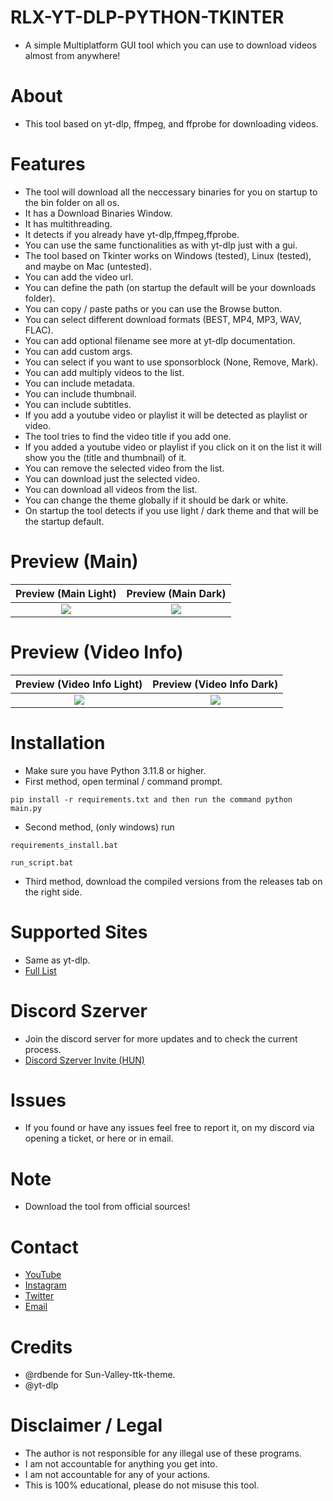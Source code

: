 # RLX-YT-DLP-PYTHON-TKINTER
 - A simple Multiplatform GUI tool which you can use to download videos almost from anywhere!

# About
 - This tool based on yt-dlp, ffmpeg, and ffprobe for downloading videos.

# Features
 - The tool will download all the neccessary binaries for you on startup to the bin folder on all os.
 - It has a Download Binaries Window.
 - It has multithreading.
 - It detects if you already have yt-dlp,ffmpeg,ffprobe.
 - You can use the same functionalities as with yt-dlp just with a gui.
 - The tool based on Tkinter works on Windows (tested), Linux (tested), and maybe on Mac (untested).
 - You can add the video url.
 - You can define the path (on startup the default will be your downloads folder).
 - You can copy / paste paths or you can use the Browse button.
 - You can select different download formats (BEST, MP4, MP3, WAV, FLAC).
 - You can add optional filename see more at yt-dlp documentation.
 - You can add custom args.
 - You can select if you want to use sponsorblock (None, Remove, Mark).
 - You can add multiply videos to the list.
 - You can include metadata.
 - You can include thumbnail.
 - You can include subtitles.
 - If you add a youtube video or playlist it will be detected as playlist or video.
 - The tool tries to find the video title if you add one.
 - If you added a youtube video or playlist if you click on it on the list it will show you the (title and thumbnail) of it.
 - You can remove the selected video from the list.
 - You can download just the selected video.
 - You can download all videos from the list.
 - You can change the theme globally if it should be dark or white.
 - On startup the tool detects if you use light / dark theme and that will be the startup default.

# Preview (Main)

Preview (Main Light)                                     |                                     Preview (Main Dark)
:-------------------------------------------------------:|:-------------------------------------------------------:
![](https://i.ibb.co/fqkCd2p/rlx-yt-dlp-main-light.png)  |  ![](https://i.ibb.co/NYrkDFC/rlx-yt-dlp-main-dark.png)

# Preview (Video Info)

Preview (Video Info Light)                                     |                                     Preview (Video Info Dark)
:-------------------------------------------------------------:|:-------------------------------------------------------------:
![](https://i.ibb.co/chfDxv2/rlx-yt-dlp-video-info-light.png)  |  ![](https://i.ibb.co/VWKsPVB/rlx-yt-dlp-video-info-dark.png)

# Installation
 - Make sure you have Python 3.11.8 or higher.<br/>
 - First method, open terminal / command prompt.
 ```
 pip install -r requirements.txt and then run the command python main.py
 ```
 - Second method, (only windows) run 
 ```
 requirements_install.bat
 ```
 ```
 run_script.bat
 ```
 - Third method, download the compiled versions from the releases tab on the right side.

# Supported Sites
 - Same as yt-dlp.
 - [Full List](https://github.com/yt-dlp/yt-dlp/blob/master/supportedsites.md)

# Discord Szerver
 - Join the discord server for more updates and to check the current process.
 - [Discord Szerver Invite (HUN)](https://discord.gg/r96jeQgaFX)

# Issues
 - If you found or have any issues feel free to report it, on my discord via opening a ticket, or here or in email.

# Note
 - Download the tool from official sources!

# Contact
 - [YouTube](https://www.youtube.com/channel/UC9SLDHrT6la3TLMl0FCbA_g)
 - [Instagram](https://www.instagram.com/raczalex99/)
 - [Twitter](https://twitter.com/raczalexvagyok)
 - [Email](raczalex@proton.me)

# Credits
 - @rdbende for Sun-Valley-ttk-theme.
 - @yt-dlp

# Disclaimer / Legal
 - The author is not responsible for any illegal use of these programs.<br/>
 - I am not accountable for anything you get into.<br/>
 - I am not accountable for any of your actions.<br/>
 - This is 100% educational, please do not misuse this tool.<br/>